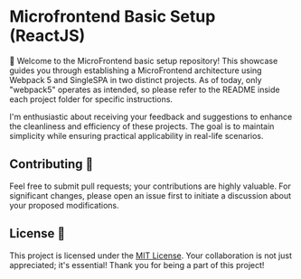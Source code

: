 # Microfrontend Basic Setup (ReactJS)

🚀 Welcome to the MicroFrontend basic setup repository! This showcase guides you through establishing a MicroFrontend architecture using Webpack 5 and SingleSPA in two distinct projects. As of today, only "webpack5" operates as intended, so please refer to the README inside each project folder for specific instructions.

I'm enthusiastic about receiving your feedback and suggestions to enhance the cleanliness and efficiency of these projects. The goal is to maintain simplicity while ensuring practical applicability in real-life scenarios.

## Contributing 🤝

Feel free to submit pull requests; your contributions are highly valuable. For significant changes, please open an issue first to initiate a discussion about your proposed modifications.

## License 📝

This project is licensed under the [MIT License](https://choosealicense.com/licenses/mit/). Your collaboration is not just appreciated; it's essential! Thank you for being a part of this project!
